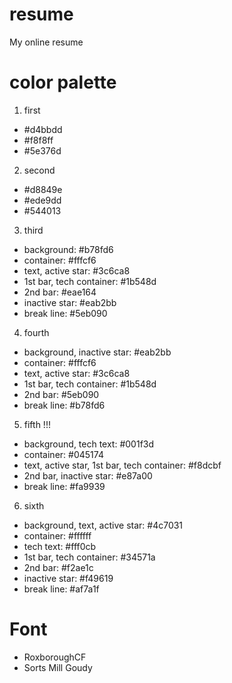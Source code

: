 # resume
My online resume

# color palette
1. first
  - #d4bbdd
  - #f8f8ff
  - #5e376d
2. second
  - #d8849e
  - #ede9dd
  - #544013
3. third
  - background: #b78fd6
  - container: #fffcf6
  - text, active star: #3c6ca8
  - 1st bar, tech container: #1b548d
  - 2nd bar: #eae164
  - inactive star: #eab2bb
  - break line: #5eb090
4. fourth
  - background, inactive star: #eab2bb
  - container: #fffcf6
  - text, active star: #3c6ca8
  - 1st bar, tech container: #1b548d
  - 2nd bar: #5eb090
  - break line: #b78fd6
5. fifth !!!
  - background, tech text: #001f3d
  - container: #045174
  - text, active star, 1st bar, tech container: #f8dcbf
  - 2nd bar, inactive star: #e87a00
  - break line: #fa9939
6. sixth
  - background, text, active star: #4c7031
  - container: #ffffff
  - tech text: #fff0cb
  - 1st bar, tech container: #34571a
  - 2nd bar: #f2ae1c
  - inactive star: #f49619
  - break line: #af7a1f

# Font
- RoxboroughCF
- Sorts Mill Goudy